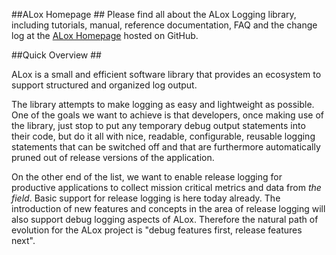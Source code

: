 ##ALox Homepage ##
Please find all about the ALox Logging library, including tutorials, manual, reference documentation,
FAQ and the change log at the [ALox Homepage](http://alexworx.github.io/ALox-Logging-Library) 
hosted on GitHub.


##Quick Overview ##

ALox is a small and efficient software library that provides an ecosystem to support structured and organized 
log output.

The library attempts to make logging as easy and lightweight as possible. One of the goals
we want to achieve is that developers, once making use of the library, just stop to put any temporary debug output
statements into their code, but do it all with nice, readable, configurable, reusable logging statements
that can be switched off and that are furthermore automatically pruned out of release versions of
the application.

On the other end of the list, we want to enable release logging for productive applications to collect
mission critical metrics and data from *the field*.
Basic support for release logging is here today already. The introduction of new features and concepts
in the area of release logging will also support debug logging aspects of ALox. Therefore the natural path
of evolution for the ALox project is "debug features first, release features next".
